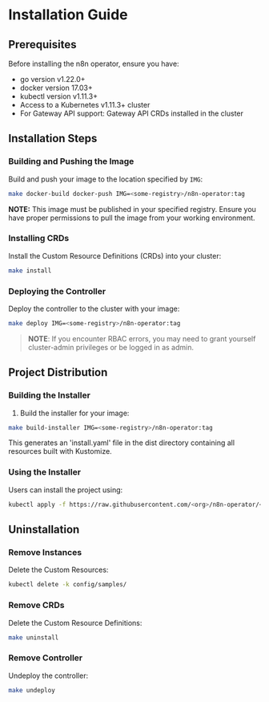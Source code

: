# Installation Guide

## Prerequisites

Before installing the n8n operator, ensure you have:

- go version v1.22.0+
- docker version 17.03+
- kubectl version v1.11.3+
- Access to a Kubernetes v1.11.3+ cluster
- For Gateway API support: Gateway API CRDs installed in the cluster

## Installation Steps

### Building and Pushing the Image

Build and push your image to the location specified by `IMG`:

```sh
make docker-build docker-push IMG=<some-registry>/n8n-operator:tag
```

**NOTE:** This image must be published in your specified registry. Ensure you have proper permissions to pull the image from your working environment.

### Installing CRDs

Install the Custom Resource Definitions (CRDs) into your cluster:

```sh
make install
```

### Deploying the Controller

Deploy the controller to the cluster with your image:

```sh
make deploy IMG=<some-registry>/n8n-operator:tag
```

> **NOTE**: If you encounter RBAC errors, you may need to grant yourself cluster-admin privileges or be logged in as admin.

## Project Distribution

### Building the Installer

1. Build the installer for your image:

```sh
make build-installer IMG=<some-registry>/n8n-operator:tag
```

This generates an 'install.yaml' file in the dist directory containing all resources built with Kustomize.

### Using the Installer

Users can install the project using:

```sh
kubectl apply -f https://raw.githubusercontent.com/<org>/n8n-operator/<tag or branch>/dist/install.yaml
```

## Uninstallation

### Remove Instances

Delete the Custom Resources:

```sh
kubectl delete -k config/samples/
```

### Remove CRDs

Delete the Custom Resource Definitions:

```sh
make uninstall
```

### Remove Controller

Undeploy the controller:

```sh
make undeploy
